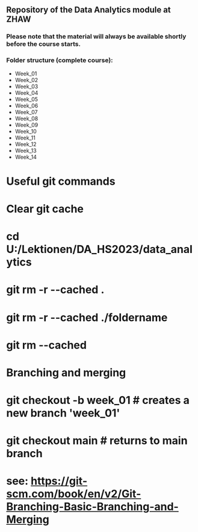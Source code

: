 ## Repository of the Data Analytics module at ZHAW
### Please note that the material will always be available shortly before the course starts.

### Folder structure (complete course):
- Week_01
- Week_02
- Week_03
- Week_04
- Week_05
- Week_06
- Week_07
- Week_08
- Week_09
- Week_10
- Week_11
- Week_12
- Week_13
- Week_14

# Useful git commands 

# Clear git cache
# cd U:/Lektionen/DA_HS2023/data_analytics
# git rm -r --cached .
# git rm -r --cached ./foldername
# git rm --cached <filename>

# Branching and merging
# git checkout -b week_01  # creates a new branch 'week_01'
# git checkout main        # returns to main branch

# see: https://git-scm.com/book/en/v2/Git-Branching-Basic-Branching-and-Merging